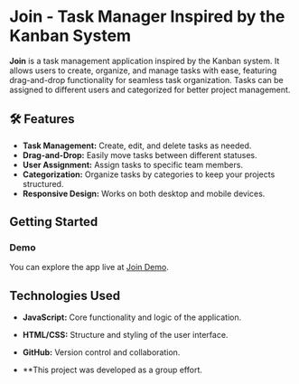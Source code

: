 # Join - Task Manager Inspired by the Kanban System

**Join** is a task management application inspired by the Kanban system. It allows users to create, organize, and manage tasks with ease, featuring drag-and-drop functionality for seamless task organization. Tasks can be assigned to different users and categorized for better project management.


## 🛠️ Features

- **Task Management:** Create, edit, and delete tasks as needed.
- **Drag-and-Drop:** Easily move tasks between different statuses.
- **User Assignment:** Assign tasks to specific team members.
- **Categorization:** Organize tasks by categories to keep your projects structured.
- **Responsive Design:** Works on both desktop and mobile devices.

## Getting Started

### Demo

You can explore the app live at [Join Demo](https://haehnlein-alexander.org/).

##  Technologies Used

- **JavaScript:** Core functionality and logic of the application.
- **HTML/CSS:** Structure and styling of the user interface.
- **GitHub:** Version control and collaboration.


- **This project was developed as a group effort. 
